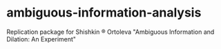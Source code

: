 # ambiguous-information-analysis
Replication package for Shishkin ® Ortoleva "Ambiguous Information and Dilation: An Experiment"
